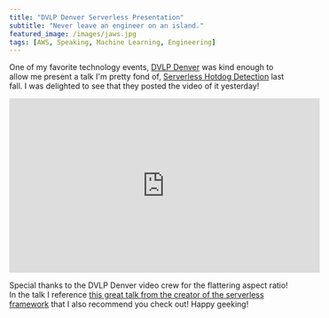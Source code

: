 ```yaml
---
title: "DVLP Denver Serverless Presentation"
subtitle: "Never leave an engineer on an island."
featured_image: /images/jaws.jpg
tags: [AWS, Speaking, Machine Learning, Engineering]
---
```


One of my favorite technology events, [DVLP Denver](https://developdenver.org/) was kind enough to allow me present a talk I'm pretty fond of, [Serverless Hotdog Detection](https://docs.google.com/presentation/d/1dD4L0T2ms08jJcvriuyi0J6vaKQjI-1E6JLXYoLvtgM/edit?usp=sharing) last fall. I was delighted to see that they posted the video of it yesterday!

<iframe width="560" height="315" src="https://www.youtube.com/embed/xpqjwIcOry8" frameborder="0" allow="accelerometer; autoplay; encrypted-media; gyroscope; picture-in-picture" allowfullscreen></iframe>

Special thanks to the DVLP Denver video crew for the flattering aspect ratio! In the talk I reference [this great talk from the creator of the serverless framework](https://www.youtube.com/watch?v=6mNhMuBkIK8) that I also recommend you check out! Happy geeking!
